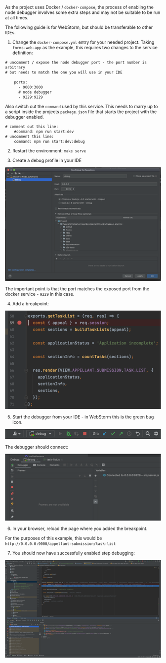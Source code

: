 As the project uses Docker / `docker-compose`, the process of enabling the node debugger involves some extra steps and may not be suitable to be run at all times. 

The following guide is for WebStorm, but should be transferable to other IDEs.

1. Change the `docker-compose.yml` entry for your needed project. Taking `forms-web-app` as the example, this requires two changes to the service definition:

```language-yaml
# uncomment / expose the node debugger port - the port number is arbitrary
# but needs to match the one you will use in your IDE

    ports:
      - 9000:3000
      # node debugger
      - 9229:9229
```

Also switch out the `command` used by this service. This needs to marry up to a script inside the projects `package.json` file that starts the project with the debugger enabled. 

```
# comment out this line:
    #command: npm run start:dev
# uncomment this line:
    command: npm run start:dev:debug
```

2. Restart the environment: `make serve`

3. Create a debug profile in your IDE

![webstorm debug profile screenshot](./images/debug/webstorm-debug-profile.png "Webstorm debug profile screenshot")

The important point is that the port matches the exposed port from the docker service - `9229` in this case.

4. Add a breakpoint:

![add a breakpoint screenshot](./images/debug/add-a-breakpoint.png "add a breakpoint screenshot")

5. Start the debugger from your IDE - in WebStorm this is the green bug icon.
   
![webstorm debug icon screenshot](./images/debug/webstorm-debug-icon.png "Webstorm debug icon screenshot")

The debugger should connect:

![webstorm connected debugger screenshot](./images/debug/webstorm-connected-debugger.png "Webstorm connected debugger screenshot")

6. In your browser, reload the page where you added the breakpoint.

For the purposes of this example, this would be `http://0.0.0.0:9000/appellant-submission/task-list`

7. You should now have successfully enabled step debugging:

![webstorm step debugging session screenshot](./images/debug/webstorm-step-debugging-session.png "Webstorm step debugging session screenshot")
